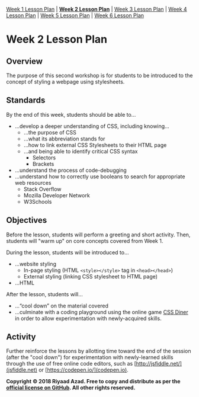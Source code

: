 [Week 1 Lesson Plan](https://ra-coding-club.github.io/coding-club/week-1-lesson-plan) | **[Week 2 Lesson Plan](https://ra-coding-club.github.io/coding-club/week-2-lesson-plan)** | [Week 3 Lesson Plan](https://ra-coding-club.github.io/coding-club/week-3-lesson-plan) | [Week 4 Lesson Plan](https://ra-coding-club.github.io/coding-club/week-4-lesson-plan) | [Week 5 Lesson Plan](https://ra-coding-club.github.io/coding-club/week-5-lesson-plan) | [Week 6 Lesson Plan](https://ra-coding-club.github.io/coding-club/week-6-lesson-plan)

# Week 2 Lesson Plan

## Overview

The purpose of this second workshop is for students to be introduced to the concept of styling
a webpage using stylesheets.

## Standards

By the end of this week, students should be able to...
* ...develop a deeper understanding of CSS, including knowing...
    * ...the purpose of CSS 
    * ...what its abbreviation stands for
    * ...how to link external CSS Stylesheets to their HTML page
    * ...and being able to identify critical CSS syntax
        * Selectors
        * Brackets
* ...understand the process of code-debugging
* ...understand how to correctly use booleans to search for appropriate web resources
    * Stack Overflow
    * Mozilla Developer Network
    * W3Schools

## Objectives

Before the lesson, students will perform a greeting and short activity. Then, students will "warm up" on core concepts covered from Week 1.

During the lesson, students will be introduced to...
* ...website styling
    * In-page styling (HTML `<style></style>` tag in `<head></head>`)
    * External styling (linking CSS stylesheet to HTML page)
* ...HTML

After the lesson, students will...
* ...“cool down” on the material covered
* ...culminate with a coding playground using the online game [CSS Diner](http://flukeout.github.io/) in order to allow experimentation with newly-acquired skills.

## Activity

Further reinforce the lessons by allotting time toward the end of the session (after the "cool down") for experimentation with
newly-learned skills through the use of free online code editors, such as [http://jsfiddle.net/](jsfiddle.net) or [https://codepen.io/](codepen.io).

**Copyright &copy; 2018 Riyaad Azad. Free to copy and distribute as per the [official license on GitHub](https://github.com/ra-coding-club/coding-club/blob/master/LICENSE). All other rights reserved.** 
